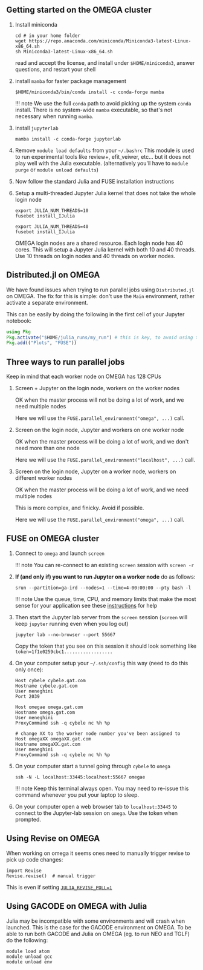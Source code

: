 ## Getting started on the OMEGA cluster

1. Install miniconda
   ```
   cd # in your home folder
   wget https://repo.anaconda.com/miniconda/Miniconda3-latest-Linux-x86_64.sh
   sh Miniconda3-latest-Linux-x86_64.sh
   ```
   read and accept the license, and install under `$HOME/miniconda3`, answer questions, and restart your shell

1. install `mamba` for faster package management
   ```
   $HOME/miniconda3/bin/conda install -c conda-forge mamba
   ```
   !!! note
       We use the full `conda` path to avoid picking up the system `conda` install. There is no system-wide `mamba` executable, so that's not necessary when running `mamba`.

1. install `jupyterlab`
   ```
   mamba install -c conda-forge jupyterlab
   ```

1. Remove `module load defaults` from your `~/.bashrc`
   This module is used to run experimental tools like review+, efit_veiwer, etc...
   but it does not play well with the Julia executable.
   (alternatively you'll have to `module purge` or `module unload defaults`)

1. Now follow the standard Julia and FUSE installation instructions

1. Setup a multi-threaded Jupyter Julia kernel that does not take the whole login node
   ```
   export JULIA_NUM_THREADS=10
   fusebot install_IJulia

   export JULIA_NUM_THREADS=40
   fusebot install_IJulia
   ```
   OMEGA login nodes are a shared resource. Each login node has 40 cores.
   This will setup a Jupyter Julia kernel with both 10 and 40 threads.
   Use 10 threads on login nodes and 40 threads on worker nodes.

## Distributed.jl on OMEGA

We have found issues when trying to run parallel jobs using `Distributed.jl` on OMEGA.
The fix for this is simple: don't use the `Main` environment, rather activate a separate environment.

This can be easily by doing the following in the first cell of your Jupyter notebook:

```julia
using Pkg
Pkg.activate("$HOME/julia_runs/my_run") # this is key, to avoid using the Main FUSE environment
Pkg.add(("Plots", "FUSE"))
```

## Three ways to run parallel jobs

Keep in mind that each worker node on OMEGA has 128 CPUs

1. Screen + Jupyter on the login node, workers on the worker nodes

   OK when the master process will not be doing a lot of work, and we need multiple nodes

   Here we will use the `FUSE.parallel_environment("omega", ...)` call.

1. Screen on the login node, Jupyter and workers on one worker node

   OK when the master process will be doing a lot of work, and we don't need more than one node

   Here we will use the `FUSE.parallel_environment("localhost", ...)` call.

1. Screen on the login node, Jupyter on a worker node, workers on different worker nodes

   OK when the master process will be doing a lot of work, and we need multiple nodes

   This is more complex, and finicky. Avoid if possible.

   Here we will use the `FUSE.parallel_environment("omega", ...)` call.


## FUSE on OMEGA cluster

1. Connect to `omega` and launch `screen`

   !!! note
       You can re-connect to an existing `screen` session with `screen -r`

1. **If (and only if) you want to run Jupyter on a worker node** do as follows:

    `srun --partition=ga-ird --nodes=1 --time=4-00:00:00 --pty bash -l`

   !!! note
       Use the queue, time, CPU, and memory limits that make the most sense for your application
       see these [instructions](https://fusionga.sharepoint.com/sites/Computing/SitePages/Omega.aspx#using-slurm-to-run-interactive-tasks%E2%80%8B%E2%80%8B%E2%80%8B%E2%80%8B%E2%80%8B%E2%80%8B%E2%80%8B) for help

1. Then start the Jupyter lab server from the `screen` session (`screen` will keep `jupyter` running even when you log out)
   ```
   jupyter lab --no-browser --port 55667
   ```

   Copy the token that you see on this session it should look something like ```token=1f1e0259cbc1..................```

1. On your computer setup your `~/.ssh/config` this way (need to do this only once):
   ```
   Host cybele cybele.gat.com
   Hostname cybele.gat.com
   User meneghini
   Port 2039

   Host omegae omega.gat.com
   Hostname omega.gat.com
   User meneghini
   ProxyCommand ssh -q cybele nc %h %p

   # change XX to the worker node number you've been assigned to
   Host omegaXX omegaXX.gat.com
   Hostname omegaXX.gat.com
   User meneghini
   ProxyCommand ssh -q cybele nc %h %p
   ```

1. On your computer start a tunnel going through `cybele` to `omega`
   ```
   ssh -N -L localhost:33445:localhost:55667 omegae
   ```
   !!! note
       Keep this terminal always open. You may need to re-issue this command whenever you put your laptop to sleep.

1. On your computer open a web browser tab to `localhost:33445` to connect to the Jupyter-lab session on `omega`. Use the token when prompted.

## Using Revise on OMEGA
When working on omega it seems ones need to manually trigger revise to pick up code changes:
```
import Revise
Revise.revise()  # manual trigger
```

This is even if setting [`JULIA_REVISE_POLL=1`](https://timholy.github.io/Revise.jl/stable/config/#Polling-and-NFS-mounted-code-directories:-JULIA_REVISE_POLL)

## Using GACODE on OMEGA with Julia
Julia may be incompatible with some environments and will crash when launched.
This is the case for the GACODE environment on OMEGA.
To be able to run both GACODE and Julia on OMEGA (eg. to run NEO and TGLF) do the following:
```
module load atom
module unload gcc
module unload env
```
